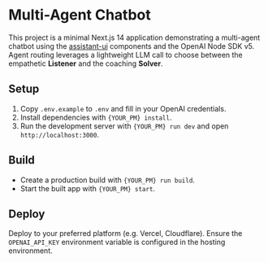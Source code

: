 # Multi-Agent Chatbot

This project is a minimal Next.js 14 application demonstrating a multi-agent chatbot using the [assistant-ui](https://www.npmjs.com/package/assistant-ui) components and the OpenAI Node SDK v5. Agent routing leverages a lightweight LLM call to choose between the empathetic **Listener** and the coaching **Solver**.

## Setup

1. Copy `.env.example` to `.env` and fill in your OpenAI credentials.
2. Install dependencies with `{YOUR_PM} install`.
3. Run the development server with `{YOUR_PM} run dev` and open `http://localhost:3000`.

## Build

- Create a production build with `{YOUR_PM} run build`.
- Start the built app with `{YOUR_PM} start`.

## Deploy

Deploy to your preferred platform (e.g. Vercel, Cloudflare). Ensure the `OPENAI_API_KEY` environment variable is configured in the hosting environment.
